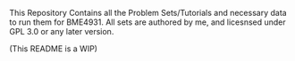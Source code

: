 This Repository Contains all the Problem Sets/Tutorials and necessary data to run them for BME4931. All sets are authored by me, and licesnsed under GPL 3.0 or any later version.

(This README is a WIP)
